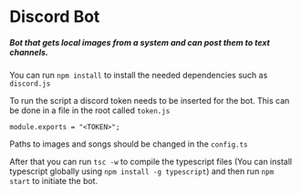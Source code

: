 # Discord Bot

##### Bot that gets local images from a system and can post them to text channels.

You can run `npm install` to install the needed dependencies such as `discord.js`<br/>

To run the script a discord token needs to be inserted for the bot. This can be done in a file in the root called `token.js`<br/>

```
module.exports = "<TOKEN>";
```

Paths to images and songs should be changed in the `config.ts`<br/>

After that you can run `tsc -w` to compile the typescript files (You can install typescript globally using `npm install -g typescript`) and then run `npm start` to initiate the bot.
